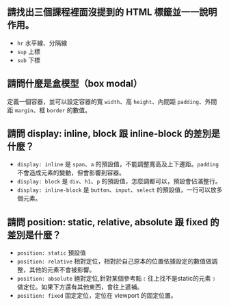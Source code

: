 ## 請找出三個課程裡面沒提到的 HTML 標籤並一一說明作用。
* `hr` 水平線、分隔線
* `sup` 上標
* `sub` 下標


## 請問什麼是盒模型（box modal）
定義一個容器，並可以設定容器的寬 `width`、高 `height`、內間距 `padding`、外間距 `margin`、框 `border` 的數值。

## 請問 display: inline, block 跟 inline-block 的差別是什麼？
* `display: inline` 是 `span`、`a` 的預設值，不能調整寬高及上下邊距。`padding` 不會造成元素的變動，但會影響到容器。
* `display: block` 是 `div`、`h1`、`p` 的預設值，怎麼調都可以，預設會佔滿整行。
* `display: inline-block` 是 `button`、`input`、`select` 的預設值，一行可以放多個元素。

## 請問 position: static, relative, absolute 跟 fixed 的差別是什麼？
* `position: static` 預設值
* `position: relative` 相對定位，相對於自己原本的位置依據設定的數值做調整，其他的元素不會被影響。
* `position: absolute` 絕對定位,針對某個參考點﹝往上找不是static的元素﹞做定位。如果下方還有其他東西，會往上遞補。
* `position: fixed` 固定定位，定位在 viewport 的固定位置。